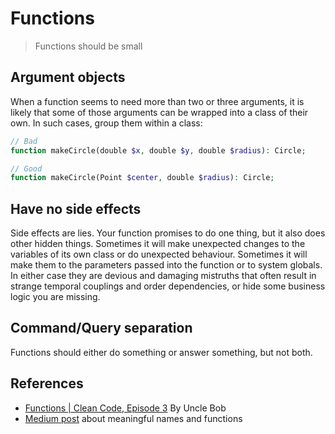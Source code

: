 
# Functions

> Functions should be small

## Argument objects

When a function seems to need more than two or three arguments, it is likely that some of those arguments can be wrapped into a class of their own. In such cases, group them within a class:

```php
// Bad
function makeCircle(double $x, double $y, double $radius): Circle;

// Good
function makeCircle(Point $center, double $radius): Circle;
```

## Have no side effects

Side effects are lies. Your function promises to do one thing, but it also does other hidden things. Sometimes it will make unexpected changes to the variables of its own class or do unexpected behaviour. Sometimes it will make them to the parameters passed into the function or to system globals. In either case they are devious and damaging mistruths that often result in strange temporal couplings and order dependencies, or hide some business logic you are missing.

## Command/Query separation

Functions should either do something or answer something, but not both.

## References

* [Functions | Clean Code, Episode 3](https://cleancoders.com/episode/clean-code-episode-3/show) By Uncle Bob 
* [Medium post](https://medium.com/coding-skills/clean-code-101-meaningful-names-and-functions-bf450456d90c) about meaningful names and functions
